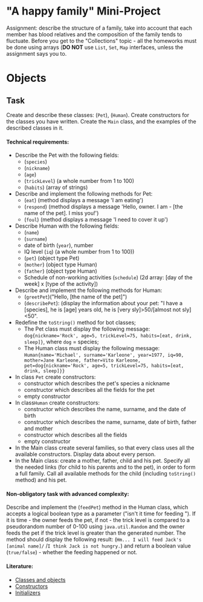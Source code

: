 # "A happy family" Mini-Project

Assignment: describe the structure of a family, take into account that each member has blood relatives and the
composition of the family tends to fluctuate. Before you get to the "Collections" topic - all the homeworks must be done
using arrays (**DO NOT** use  `List`, `Set`, `Map` interfaces, unless the assignment says you to.

# Objects

## Task

Create and describe these classes:  (`Pet`), (`Human`). Create constructors for the classes you have written. Create
the `Main` class, and the examples of the described classes in it.

#### Technical requirements:

- Describe the Pet with the following fields:
    - (`species`)
    - (`nickname`)
    - (`age`)
    - (`trickLevel`) (a whole number from 1 to 100)
    - (`habits`) (array of strings)
- Describe and implement the following methods for Pet:
    - (`eat`) (method displays a message 'I am eating')
    - (`respond`) (method displays a message 'Hello, owner. I am - [the name of the pet]. I miss you!')
    - (`foul`) (method displays a message 'I need to cover it up')
- Describe Human with the following fields:
    - (`name`)
    - (`surname`)
    - date of birth (`year`), number
    - IQ level (`iq`) (a whole number from 1 to 100))
    - (`pet`) (object type Pet)
    - (`mother`) (object type Human)
    - (`father`) (object type Human)
    - Schedule of non-working activities (`schedule`) (2d array: [day of the week] x [type of the activity])
- Describe and implement the following methods for Human:
    - (`greetPet`)("Hello, [the name of the pet]")
    - (`describePet`): (display the information about your pet: "I have a [species], he is [age] years old, he
      is [very sly]>50/[almost not sly]<50".
- Redefine the  `toString()` method for bot classes;
    - The Pet class must display the following
      message: `dog{nickname='Rock', age=5, trickLevel=75, habits=[eat, drink, sleep]}`, where `dog` = species;
    - The Human class must display the following
      message: `Human{name='Michael', surname='Karleone', year=1977, iq=90, mother=Jane Karleone, father=Vito Karleone, pet=dog{nickname='Rock', age=5, trickLevel=75, habits=[eat, drink, sleep]}}`
- In class `Pet` create constructors:
    - constructor which describes the pet's species a nickname
    - constructor which describes all the fields for the pet
    - empty constructor
- In class`Human` create constructors:
    - constructor which describes the name, surname, and the date of birth
    - constructor which describes the name, surname, date of birth, father and mother
    - constructor which describes all the fields
    - empty constructor
- In the Main class create several families, so that every class uses all the available constructors. Display data about
  every person.
- In the Main class: create a mother, father, child and his pet. Specify all the needed links (for child to his parents
  and to the pet), in order to form a full family. Call all available methods for the child (including  `toString()`
  method) and his pet.

#### Non-obligatory task with advanced complexity:

Describe and implement the  (`feedPet`) method in the Human class, which accepts a logical boolean type as a
parameter ("isn't it time for feeding "). If it is time - the owner feeds the pet, if not - the trick level is compared
to a pseudorandom number of 0-100 using `java.util.Random` and the owner feeds the pet if the trick level is greater
than the generated number. The method should display the following result: (`Hm... I will feed Jack's [animal name]/`
/`I think Jack is not hungry.`) and return a boolean value (`true/false`) - whether the feeding happened or not.

#### Literature:

- [Classes and objects](https://www.geeksforgeeks.org/classes-objects-java/)
- [Constructors](https://www.w3schools.com/java/java_constructors.asp)
- [Initializers](https://www.dummies.com/programming/java/what-is-an-initializer-in-java/)
